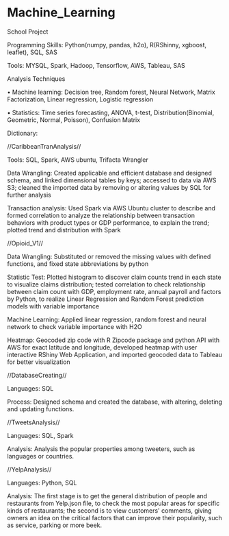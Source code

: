 # Machine_Learning
School Project

Programming Skills: Python(numpy, pandas, h2o), R(RShinny, xgboost, leaflet), SQL, SAS

Tools: MYSQL, Spark, Hadoop, Tensorflow, AWS, Tableau, SAS

Analysis Techniques

• Machine learning: Decision tree, Random forest, Neural Network, Matrix Factorization, Linear regression, Logistic regression

• Statistics: Time series forecasting, ANOVA, t-test, Distribution(Binomial, Geometric, Normal, Poisson), Confusion Matrix



Dictionary:


//CaribbeanTranAnalysis//

Tools: SQL, Spark, AWS ubuntu, Trifacta Wrangler

Data Wrangling: Created applicable and efficient database and designed schema, and linked dimensional tables by keys; accessed to data via AWS S3; cleaned the imported data by removing or altering values by SQL for further analysis

Transaction analysis: Used Spark via AWS Ubuntu cluster to describe and formed correlation to analyze the relationship between transaction behaviors with product types or GDP performance, to explain the trend; plotted trend and distribution with Spark


//Opioid_V1//

Data Wrangling: Substituted or removed the missing values with defined functions, and fixed state abbreviations by python

Statistic Test: Plotted histogram to discover claim counts trend in each state to visualize claims distribution; tested correlation
to check relationship between claim count with GDP, employment rate, annual payroll and factors by Python, to realize Linear Regression and Random Forest prediction models with variable importance

Machine Learning: Applied linear regression, random forest and neural network to check variable importance with H2O

Heatmap: Geocoded zip code with R Zipcode package and python API with AWS for exact latitude and longitude, developed heatmap with user interactive RShiny Web Application, and imported geocoded data to Tableau for better visualization


//DatabaseCreating//

Languages: SQL

Process: Designed schema and created the database, with altering, deleting and updating functions.


//TweetsAnalysis//

Languages: SQL, Spark

Analysis: Analysis the popular properties among tweeters, such as languages or countries.


//YelpAnalysis//

Languages: Python, SQL

Analysis: The first stage is to get the general distribution of people and restaurants from Yelp.json file, to check the most popular areas for specific kinds of restaurants; the second is to view customers' comments, giving owners an idea on the critical factors that can improve their popularity, such as service, parking or more beek.
